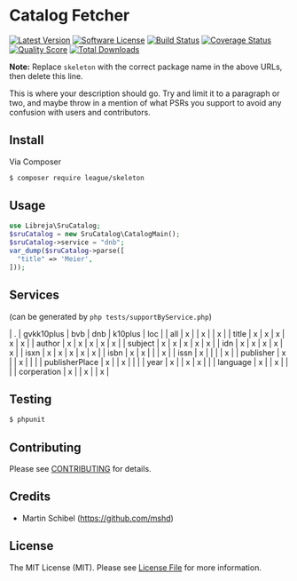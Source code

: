 # Catalog Fetcher

[![Latest Version](https://img.shields.io/github/release/libreja/sru-catalog-fetcher-php.svg?style=flat-square)](https://github.com/libreja/sru-catalog-fetcher-php/releases)
[![Software License](https://img.shields.io/badge/license-MIT-brightgreen.svg?style=flat-square)](LICENSE.md)
[![Build Status](https://img.shields.io/travis/libreja/sru-catalog-fetcher-php/master.svg?style=flat-square)](https://travis-ci.org/libreja/sru-catalog-fetcher-php)
[![Coverage Status](https://img.shields.io/scrutinizer/coverage/g/libreja/sru-catalog-fetcher-php.svg?style=flat-square)](https://scrutinizer-ci.com/g/libreja/sru-catalog-fetcher-php/code-structure)
[![Quality Score](https://img.shields.io/scrutinizer/g/libreja/sru-catalog-fetcher-php.svg?style=flat-square)](https://scrutinizer-ci.com/g/libreja/sru-catalog-fetcher-php)
[![Total Downloads](https://img.shields.io/packagist/dt/league/skeleton.svg?style=flat-square)](https://packagist.org/packages/league/skeleton)

**Note:** Replace `skeleton` with the correct package name in the above URLs, then delete this line.

This is where your description should go. Try and limit it to a paragraph or two, and maybe throw in a mention of what
PSRs you support to avoid any confusion with users and contributors.

## Install

Via Composer

``` bash
$ composer require league/skeleton
```

## Usage

``` php
use Libreja\SruCatalog;
$sruCatalog = new SruCatalog\CatalogMain();
$sruCatalog->service = "dnb";
var_dump($sruCatalog->parse([
  "title" => 'Meier',
]));
```
## Services

(can be generated by ```php tests/supportByService.php```)

| . | gvkk10plus | bvb | dnb | k10plus | loc |
| all |  x |  | x |  | x |
| title |  x | x | x | x | x |
| author |  x | x | x | x | x |
| subject |  x | x | x | x | x |
| idn |  x | x | x | x | x |
| isxn |  x | x | x | x | x |
| isbn |  x | x |  |  | x |
| issn |  x |  |  |  | x |
| publisher |  x |  | x |  |  |
| publisherPlace |  x |  | x |  |  |
| year |  x |  | x | x |  |
| language |  x |  | x |  |  |
| corperation |  x |  | x |  | x |

## Testing

``` bash
$ phpunit
```

## Contributing

Please see [CONTRIBUTING](https://github.com/thephpleague/:package_name/blob/master/CONTRIBUTING.md) for details.

## Credits

- Martin Schibel (https://github.com/mshd)

## License

The MIT License (MIT). Please see [License File](LICENSE.md) for more information.
